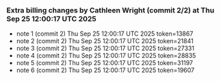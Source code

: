 
### Extra billing changes by Cathleen Wright (commit 2/2) at Thu Sep 25 12:00:17 UTC 2025
* note 1 (commit 2) Thu Sep 25 12:00:17 UTC 2025 token=13867
* note 2 (commit 2) Thu Sep 25 12:00:17 UTC 2025 token=21841
* note 3 (commit 2) Thu Sep 25 12:00:17 UTC 2025 token=27331
* note 4 (commit 2) Thu Sep 25 12:00:17 UTC 2025 token=28835
* note 5 (commit 2) Thu Sep 25 12:00:17 UTC 2025 token=31197
* note 6 (commit 2) Thu Sep 25 12:00:17 UTC 2025 token=19607
